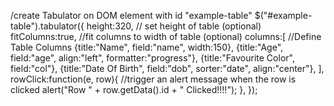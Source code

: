 <script src="https://code.jquery.com/jquery-3.2.1.min.js"></script> <script src="json.js"></script>
<link href="https://cdnjs.cloudflare.com/ajax/libs/tabulator/3.0.0/css/tabulator.min.css" rel="stylesheet">
<script type="text/javascript" src="https://cdnjs.cloudflare.com/ajax/libs/tabulator/3.0.0/js/tabulator.min.js"></script>
<div id="text"></div>
<div id="example-table"></div>


/create Tabulator on DOM element with id "example-table"
$("#example-table").tabulator({
    height:320, // set height of table (optional)
    fitColumns:true, //fit columns to width of table (optional)
    columns:[ //Define Table Columns
        {title:"Name", field:"name", width:150},
        {title:"Age", field:"age", align:"left", formatter:"progress"},
        {title:"Favourite Color", field:"col"},
        {title:"Date Of Birth", field:"dob", sorter:"date", align:"center"},
    ],
    rowClick:function(e, row){ //trigger an alert message when the row is clicked
        alert("Row " + row.getData().id + " Clicked!!!!");
    },
});
